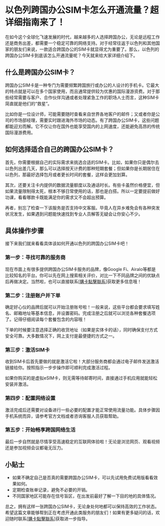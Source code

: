 # 以色列跨国办公SIM卡怎么开通流量？超详细指南来了！

在如今这个全球化飞速发展的时代，越来越多的人选择跨国办公，无论是远程工作还是商务出差，都需要一个稳定可靠的网络支持。对于经常往返于以色列和其他国家的朋友们来说，一款适合跨国办公的SIM卡就显得尤为重要了。那么，以色列的跨国办公SIM卡到底该怎么开通流量呢？今天就来给大家详细介绍下。

## 什么是跨国办公SIM卡？

跨国办公SIM卡是一种专门为需要频繁跨国旅行或办公的人设计的手机卡。它最大的特点就是可以在多个国家使用，而且通常提供较为优惠的国际漫游资费。对于那些经常需要与客户、合作伙伴沟通或者处理紧急工作的职场人士而言，这种SIM卡简直就是他们的“救星”。

比如你是一位设计师，可能需要随时查看来自世界各地客户的邮件；又或者你是公司的市场部经理，需要实时跟进海外市场的动态。有了跨国办公SIM卡，这些问题都能迎刃而解。它不仅让你在国外也能享受国内的上网速度，还能避免高昂的传统国际漫游费用。

## 如何选择适合自己的跨国办公SIM卡？

首先，你需要根据自己的实际需求来挑选合适的SIM卡。比如，如果你只是偶尔去以色列出差几天，那么可以选择按天计费的那种短期套餐；但如果你是长期居住在以色列，那最好选择包月或者更长时间的套餐，这样会更加划算。

其次，还要关注卡内提供的数据流量额度以及通话时长。有些卡虽然价格便宜，但如果流量限制得太死，根本不够日常使用的话，那也是白搭。所以一定要提前做好功课，看看哪款卡既能满足你的需求又不会超出预算。

再者，别忘了检查一下该服务是否支持中文客服。毕竟人在异乡难免会有各种突发状况发生，如果遇到问题能快速找到专业人员解答无疑会让你安心不少。

## 具体操作步骤

接下来我们就来看看具体该如何开通以色列的跨国办公SIM卡吧！

### 第一步：寻找可靠的服务商

现在市面上有很多提供跨国办公SIM卡服务的品牌，像Google Fi、Airalo等都是比较知名的平台。你可以先在网上搜索相关评价，对比一下不同品牌之间的优缺点后再做决定。当然啦，也可以直接联系[[購卡點擊聯系](https://t.me/s/esim1088)]获取更多信息哦！

### 第二步：注册账户并下单

确定好心仪的品牌后就可以开始注册账号啦！一般来说，这些平台都会要求填写姓名、邮箱地址等基本信息，并设置密码。完成注册之后就可以浏览各种套餐选项了。记得仔细阅读每个套餐包含的内容哦！

下单的时候要注意选择正确的收货地址（如果是实体卡的话），同时确保支付方式安全可靠。大多数情况下，网上支付是最便捷的方式之一。

### 第三步：激活SIM卡

收到SIM卡后首先要做的就是激活它啦！大部分服务商都会通过电子邮件发送激活链接给你。按照指示一步步操作即可顺利完成激活过程。

如果你购买的是虚拟eSIM卡，则无需等待邮寄时间，直接通过手机应用就能轻松安装并激活。

### 第四步：配置网络设置

激活完成后还需要对设备进行一些必要的配置才能正常使用流量功能。具体步骤因手机系统而异，请参考官方文档或者咨询客服人员获取帮助。

### 第五步：开始畅享跨国网络生活

最后一步自然就是尽情享受高速稳定的互联网体验啦！无论是浏览网页、观看视频还是参加视频会议都毫无压力。

## 小贴士

- 如果不确定自己是否真的需要跨国办公SIM卡，可以先试用免费试用版看看效果如何。
- 定期检查账单记录，避免不必要的开销。
- 不同国家地区可能存在信号盲区，在出发前最好了解一下目的地的具体情况。

总之，拥有这样一张跨国办公SIM卡，无论身处何地都可以保持高效的工作状态。希望这篇文章能够帮到正在考虑开通此类服务的朋友们！如果有更多疑问的话，欢迎随时联系[[購卡點擊聯系](https://t.me/s/esim1088)]获取进一步指导。